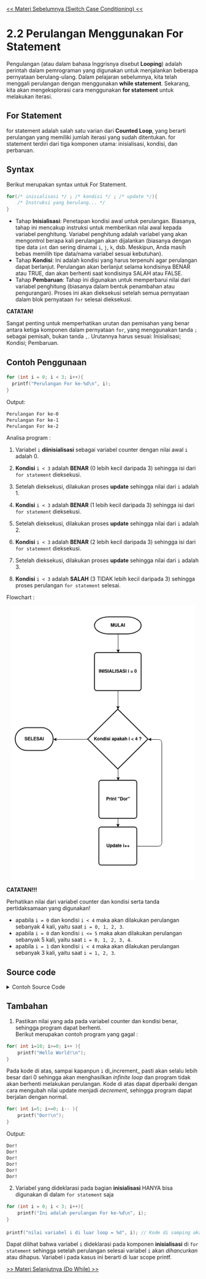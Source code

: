 [<< Materi Sebelumnya (Switch Case Conditioning) <<](2.1-SwitchCase.md)
# 2.2 Perulangan Menggunakan For Statement

Pengulangan (atau dalam bahasa Inggrisnya disebut **Looping**) adalah perintah dalam pemrograman yang digunakan untuk menjalankan beberapa pernyataan berulang-ulang. Dalam pelajaran sebelumnya, kita telah menggali perulangan dengan menggunakan **while statement**. Sekarang, kita akan mengeksplorasi cara menggunakan **for statement** untuk melakukan iterasi.

## For Statement
for statement adalah salah satu varian dari **Counted Loop**, yang berarti perulangan yang memiliki jumlah iterasi yang sudah ditentukan. for statement terdiri dari tiga komponen utama: inisialisasi, kondisi, dan perbaruan.

## Syntax
Berikut merupakan syntax untuk For Statement.
```c
for(/* inisialisasi */ ; /* kondisi */ ; /* update */){
    /* Instruksi yang berulang... */
}
```
- Tahap **Inisialisasi**: Penetapan kondisi awal untuk perulangan. Biasanya, tahap ini mencakup instruksi untuk memberikan nilai awal kepada variabel penghitung. Variabel penghitung adalah variabel yang akan mengontrol berapa kali perulangan akan dijalankan (biasanya dengan tipe data `int` dan sering dinamai `i`, `j`, `k`, dsb. Meskipun, Anda masih bebas memilih tipe data/nama variabel sesuai kebutuhan).
- Tahap **Kondisi**: Ini adalah kondisi yang harus terpenuhi agar perulangan dapat berlanjut. Perulangan akan berlanjut selama kondisinya BENAR atau TRUE, dan akan berhenti saat kondisinya SALAH atau FALSE.
- Tahap **Pembaruan**: Tahap ini digunakan untuk memperbarui nilai dari variabel penghitung (biasanya dalam bentuk penambahan atau pengurangan). Proses ini akan dieksekusi setelah semua pernyataan dalam blok pernyataan `for` selesai dieksekusi.

**CATATAN!**

Sangat penting untuk memperhatikan urutan dan pemisahan yang benar antara ketiga komponen dalam pernyataan `for`, yang menggunakan tanda `;` sebagai pemisah, bukan tanda `,`. Urutannya harus sesuai: Inisialisasi; Kondisi; Pembaruan.

## Contoh Penggunaan
```c
for (int i = 0; i < 3; i++){
  printf("Perulangan For ke-%d\n", i);
}
```
Output:
```
Perulangan For ke-0
Perulangan For ke-1
Perulangan For ke-2
```
Analisa program : 
1. Variabel `i` **diinisialisasi** sebagai variabel counter dengan nilai awal `i` adalah 0.

2. **Kondisi** `i < 3` adalah **BENAR** (0 lebih kecil daripada 3) sehingga isi dari `for statement` dieksekusi.

3. Setelah dieksekusi, dilakukan proses **update** sehingga nilai dari `i` adalah 1.

4. **Kondisi** `i < 3` adalah **BENAR** (1 lebih kecil daripada 3) sehingga isi dari `for statement` dieksekusi.

5. Setelah dieksekusi, dilakukan proses **update** sehingga nilai dari `i` adalah 2.

6. **Kondisi** `i < 3` adalah **BENAR** (2 lebih kecil daripada 3) sehingga isi dari `for statement` dieksekusi.

7. Setelah dieksekusi, dilakukan proses **update** sehingga nilai dari `i` adalah 3.

8. **Kondisi** `i < 3` adalah **SALAH** (3 TIDAK lebih kecil daripada 3) sehingga proses perulangan `for statement` selesai.

Flowchart : 
<p align ="center">  <img width = "480" height "380" src = "https://github.com/Monashr/DP2023/blob/main/Material/for_.png" </p>

**CATATAN!!!**

Perhatikan nilai dari variabel counter dan kondisi serta tanda pertidaksamaan yang digunakan!
- apabila `i = 0` dan kondisi `i < 4` maka akan dilakukan perulangan sebanyak 4 kali, yaitu saat `i = 0, 1, 2, 3`.
- apabila `i = 0` dan kondisi `i <= 5` maka akan dilakukan perulangan sebanyak 5 kali, yaitu saat `i = 0, 1, 2, 3, 4`.
- apabila `i = 1` dan kondisi `i < 4` maka akan dilakukan perulangan sebanyak 3 kali, yaitu saat `i = 1, 2, 3`.

## Source code

<details>
<summary>Contoh Source Code</summary>

```c
#include <stdio.h>

int main(){
    int jumlah;

    printf("Masukkan jumlah perulangan : ");
    scanf("%d", &count);
    
    for (int i = 1; i <= jumlah; i++){
        printf("Ini adalah perulangan For ke-%d\n", i);
    }
    return 0;
}

/*
Output:

Masukkan jumlah perulangan : 4
Ini adalah perulangan For ke-1
Ini adalah perulangan For ke-2
Ini adalah perulangan For ke-3
*/
```
</details>
    
## Tambahan
1. Pastikan nilai yang ada pada variabel counter dan kondisi benar, sehingga program dapat berhenti.\
Berikut merupakan contoh program yang gagal :
```c
for( int i=10; i>=0; i++ ){
    printf("Hello World!\n");
}
```
Pada kode di atas, sampai kapanpun `i` di_increment_ pasti akan selalu lebih besar dari 0 sehingga akan menghasilkan _infinite loop_ dan program tidak akan berhenti melakukan perulangan.
Kode di atas dapat diperbaiki dengan cara mengubah nilai update menjadi _decrement_, sehingga program dapat berjalan dengan normal.
```c
for( int i=5; i>=0; i-- ){
    printf("Dor!\n");
}
```
Output:
```
Dor!
Dor!
Dor!
Dor!
Dor!
Dor!
```

2. Variabel yang dideklarasi pada bagian **inisialisasi** HANYA bisa digunakan di dalam `for statement` saja
```c
for (int i = 0; i < 3; i++){
    printf("Ini adalah perulangan For ke-%d\n", i);
}

printf("nilai variabel i di luar loop = %d", i); // Kode di samping akan menyebabkan error
```
Dapat dilihat bahwa variabel `i` dideklarasi pada komponen **inisialisasi** di `for statement` sehingga setelah perulangan selesai variabel `i` akan _dihancurkan_  atau dihapus. Variabel i pada kasus ini berarti di luar scope printf.

[>> Materi Selanjutnya (Do While) >>](2.3-DoWhile.md)